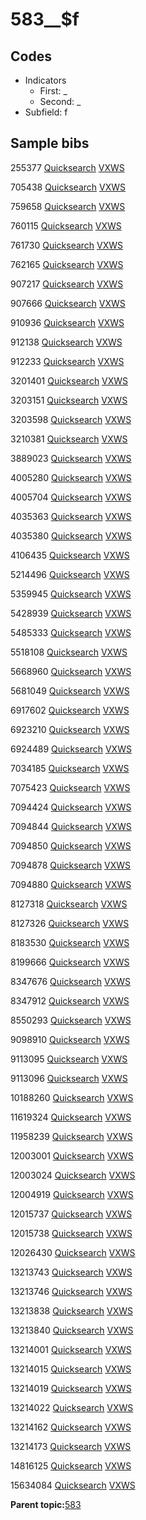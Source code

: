 # 583\_\_$f

## Codes

-   Indicators
    -   First: \_
    -   Second: \_
-   Subfield: f

## Sample bibs

255377 [Quicksearch](https://search.library.yale.edu/catalog/255377) [VXWS](http://prodorbis.library.yale.edu:7014/vxws/GetHoldingsService?bibId=255377)

705438 [Quicksearch](https://search.library.yale.edu/catalog/705438) [VXWS](http://prodorbis.library.yale.edu:7014/vxws/GetHoldingsService?bibId=705438)

759658 [Quicksearch](https://search.library.yale.edu/catalog/759658) [VXWS](http://prodorbis.library.yale.edu:7014/vxws/GetHoldingsService?bibId=759658)

760115 [Quicksearch](https://search.library.yale.edu/catalog/760115) [VXWS](http://prodorbis.library.yale.edu:7014/vxws/GetHoldingsService?bibId=760115)

761730 [Quicksearch](https://search.library.yale.edu/catalog/761730) [VXWS](http://prodorbis.library.yale.edu:7014/vxws/GetHoldingsService?bibId=761730)

762165 [Quicksearch](https://search.library.yale.edu/catalog/762165) [VXWS](http://prodorbis.library.yale.edu:7014/vxws/GetHoldingsService?bibId=762165)

907217 [Quicksearch](https://search.library.yale.edu/catalog/907217) [VXWS](http://prodorbis.library.yale.edu:7014/vxws/GetHoldingsService?bibId=907217)

907666 [Quicksearch](https://search.library.yale.edu/catalog/907666) [VXWS](http://prodorbis.library.yale.edu:7014/vxws/GetHoldingsService?bibId=907666)

910936 [Quicksearch](https://search.library.yale.edu/catalog/910936) [VXWS](http://prodorbis.library.yale.edu:7014/vxws/GetHoldingsService?bibId=910936)

912138 [Quicksearch](https://search.library.yale.edu/catalog/912138) [VXWS](http://prodorbis.library.yale.edu:7014/vxws/GetHoldingsService?bibId=912138)

912233 [Quicksearch](https://search.library.yale.edu/catalog/912233) [VXWS](http://prodorbis.library.yale.edu:7014/vxws/GetHoldingsService?bibId=912233)

3201401 [Quicksearch](https://search.library.yale.edu/catalog/3201401) [VXWS](http://prodorbis.library.yale.edu:7014/vxws/GetHoldingsService?bibId=3201401)

3203151 [Quicksearch](https://search.library.yale.edu/catalog/3203151) [VXWS](http://prodorbis.library.yale.edu:7014/vxws/GetHoldingsService?bibId=3203151)

3203598 [Quicksearch](https://search.library.yale.edu/catalog/3203598) [VXWS](http://prodorbis.library.yale.edu:7014/vxws/GetHoldingsService?bibId=3203598)

3210381 [Quicksearch](https://search.library.yale.edu/catalog/3210381) [VXWS](http://prodorbis.library.yale.edu:7014/vxws/GetHoldingsService?bibId=3210381)

3889023 [Quicksearch](https://search.library.yale.edu/catalog/3889023) [VXWS](http://prodorbis.library.yale.edu:7014/vxws/GetHoldingsService?bibId=3889023)

4005280 [Quicksearch](https://search.library.yale.edu/catalog/4005280) [VXWS](http://prodorbis.library.yale.edu:7014/vxws/GetHoldingsService?bibId=4005280)

4005704 [Quicksearch](https://search.library.yale.edu/catalog/4005704) [VXWS](http://prodorbis.library.yale.edu:7014/vxws/GetHoldingsService?bibId=4005704)

4035363 [Quicksearch](https://search.library.yale.edu/catalog/4035363) [VXWS](http://prodorbis.library.yale.edu:7014/vxws/GetHoldingsService?bibId=4035363)

4035380 [Quicksearch](https://search.library.yale.edu/catalog/4035380) [VXWS](http://prodorbis.library.yale.edu:7014/vxws/GetHoldingsService?bibId=4035380)

4106435 [Quicksearch](https://search.library.yale.edu/catalog/4106435) [VXWS](http://prodorbis.library.yale.edu:7014/vxws/GetHoldingsService?bibId=4106435)

5214496 [Quicksearch](https://search.library.yale.edu/catalog/5214496) [VXWS](http://prodorbis.library.yale.edu:7014/vxws/GetHoldingsService?bibId=5214496)

5359945 [Quicksearch](https://search.library.yale.edu/catalog/5359945) [VXWS](http://prodorbis.library.yale.edu:7014/vxws/GetHoldingsService?bibId=5359945)

5428939 [Quicksearch](https://search.library.yale.edu/catalog/5428939) [VXWS](http://prodorbis.library.yale.edu:7014/vxws/GetHoldingsService?bibId=5428939)

5485333 [Quicksearch](https://search.library.yale.edu/catalog/5485333) [VXWS](http://prodorbis.library.yale.edu:7014/vxws/GetHoldingsService?bibId=5485333)

5518108 [Quicksearch](https://search.library.yale.edu/catalog/5518108) [VXWS](http://prodorbis.library.yale.edu:7014/vxws/GetHoldingsService?bibId=5518108)

5668960 [Quicksearch](https://search.library.yale.edu/catalog/5668960) [VXWS](http://prodorbis.library.yale.edu:7014/vxws/GetHoldingsService?bibId=5668960)

5681049 [Quicksearch](https://search.library.yale.edu/catalog/5681049) [VXWS](http://prodorbis.library.yale.edu:7014/vxws/GetHoldingsService?bibId=5681049)

6917602 [Quicksearch](https://search.library.yale.edu/catalog/6917602) [VXWS](http://prodorbis.library.yale.edu:7014/vxws/GetHoldingsService?bibId=6917602)

6923210 [Quicksearch](https://search.library.yale.edu/catalog/6923210) [VXWS](http://prodorbis.library.yale.edu:7014/vxws/GetHoldingsService?bibId=6923210)

6924489 [Quicksearch](https://search.library.yale.edu/catalog/6924489) [VXWS](http://prodorbis.library.yale.edu:7014/vxws/GetHoldingsService?bibId=6924489)

7034185 [Quicksearch](https://search.library.yale.edu/catalog/7034185) [VXWS](http://prodorbis.library.yale.edu:7014/vxws/GetHoldingsService?bibId=7034185)

7075423 [Quicksearch](https://search.library.yale.edu/catalog/7075423) [VXWS](http://prodorbis.library.yale.edu:7014/vxws/GetHoldingsService?bibId=7075423)

7094424 [Quicksearch](https://search.library.yale.edu/catalog/7094424) [VXWS](http://prodorbis.library.yale.edu:7014/vxws/GetHoldingsService?bibId=7094424)

7094844 [Quicksearch](https://search.library.yale.edu/catalog/7094844) [VXWS](http://prodorbis.library.yale.edu:7014/vxws/GetHoldingsService?bibId=7094844)

7094850 [Quicksearch](https://search.library.yale.edu/catalog/7094850) [VXWS](http://prodorbis.library.yale.edu:7014/vxws/GetHoldingsService?bibId=7094850)

7094878 [Quicksearch](https://search.library.yale.edu/catalog/7094878) [VXWS](http://prodorbis.library.yale.edu:7014/vxws/GetHoldingsService?bibId=7094878)

7094880 [Quicksearch](https://search.library.yale.edu/catalog/7094880) [VXWS](http://prodorbis.library.yale.edu:7014/vxws/GetHoldingsService?bibId=7094880)

8127318 [Quicksearch](https://search.library.yale.edu/catalog/8127318) [VXWS](http://prodorbis.library.yale.edu:7014/vxws/GetHoldingsService?bibId=8127318)

8127326 [Quicksearch](https://search.library.yale.edu/catalog/8127326) [VXWS](http://prodorbis.library.yale.edu:7014/vxws/GetHoldingsService?bibId=8127326)

8183530 [Quicksearch](https://search.library.yale.edu/catalog/8183530) [VXWS](http://prodorbis.library.yale.edu:7014/vxws/GetHoldingsService?bibId=8183530)

8199666 [Quicksearch](https://search.library.yale.edu/catalog/8199666) [VXWS](http://prodorbis.library.yale.edu:7014/vxws/GetHoldingsService?bibId=8199666)

8347676 [Quicksearch](https://search.library.yale.edu/catalog/8347676) [VXWS](http://prodorbis.library.yale.edu:7014/vxws/GetHoldingsService?bibId=8347676)

8347912 [Quicksearch](https://search.library.yale.edu/catalog/8347912) [VXWS](http://prodorbis.library.yale.edu:7014/vxws/GetHoldingsService?bibId=8347912)

8550293 [Quicksearch](https://search.library.yale.edu/catalog/8550293) [VXWS](http://prodorbis.library.yale.edu:7014/vxws/GetHoldingsService?bibId=8550293)

9098910 [Quicksearch](https://search.library.yale.edu/catalog/9098910) [VXWS](http://prodorbis.library.yale.edu:7014/vxws/GetHoldingsService?bibId=9098910)

9113095 [Quicksearch](https://search.library.yale.edu/catalog/9113095) [VXWS](http://prodorbis.library.yale.edu:7014/vxws/GetHoldingsService?bibId=9113095)

9113096 [Quicksearch](https://search.library.yale.edu/catalog/9113096) [VXWS](http://prodorbis.library.yale.edu:7014/vxws/GetHoldingsService?bibId=9113096)

10188260 [Quicksearch](https://search.library.yale.edu/catalog/10188260) [VXWS](http://prodorbis.library.yale.edu:7014/vxws/GetHoldingsService?bibId=10188260)

11619324 [Quicksearch](https://search.library.yale.edu/catalog/11619324) [VXWS](http://prodorbis.library.yale.edu:7014/vxws/GetHoldingsService?bibId=11619324)

11958239 [Quicksearch](https://search.library.yale.edu/catalog/11958239) [VXWS](http://prodorbis.library.yale.edu:7014/vxws/GetHoldingsService?bibId=11958239)

12003001 [Quicksearch](https://search.library.yale.edu/catalog/12003001) [VXWS](http://prodorbis.library.yale.edu:7014/vxws/GetHoldingsService?bibId=12003001)

12003024 [Quicksearch](https://search.library.yale.edu/catalog/12003024) [VXWS](http://prodorbis.library.yale.edu:7014/vxws/GetHoldingsService?bibId=12003024)

12004919 [Quicksearch](https://search.library.yale.edu/catalog/12004919) [VXWS](http://prodorbis.library.yale.edu:7014/vxws/GetHoldingsService?bibId=12004919)

12015737 [Quicksearch](https://search.library.yale.edu/catalog/12015737) [VXWS](http://prodorbis.library.yale.edu:7014/vxws/GetHoldingsService?bibId=12015737)

12015738 [Quicksearch](https://search.library.yale.edu/catalog/12015738) [VXWS](http://prodorbis.library.yale.edu:7014/vxws/GetHoldingsService?bibId=12015738)

12026430 [Quicksearch](https://search.library.yale.edu/catalog/12026430) [VXWS](http://prodorbis.library.yale.edu:7014/vxws/GetHoldingsService?bibId=12026430)

13213743 [Quicksearch](https://search.library.yale.edu/catalog/13213743) [VXWS](http://prodorbis.library.yale.edu:7014/vxws/GetHoldingsService?bibId=13213743)

13213746 [Quicksearch](https://search.library.yale.edu/catalog/13213746) [VXWS](http://prodorbis.library.yale.edu:7014/vxws/GetHoldingsService?bibId=13213746)

13213838 [Quicksearch](https://search.library.yale.edu/catalog/13213838) [VXWS](http://prodorbis.library.yale.edu:7014/vxws/GetHoldingsService?bibId=13213838)

13213840 [Quicksearch](https://search.library.yale.edu/catalog/13213840) [VXWS](http://prodorbis.library.yale.edu:7014/vxws/GetHoldingsService?bibId=13213840)

13214001 [Quicksearch](https://search.library.yale.edu/catalog/13214001) [VXWS](http://prodorbis.library.yale.edu:7014/vxws/GetHoldingsService?bibId=13214001)

13214015 [Quicksearch](https://search.library.yale.edu/catalog/13214015) [VXWS](http://prodorbis.library.yale.edu:7014/vxws/GetHoldingsService?bibId=13214015)

13214019 [Quicksearch](https://search.library.yale.edu/catalog/13214019) [VXWS](http://prodorbis.library.yale.edu:7014/vxws/GetHoldingsService?bibId=13214019)

13214022 [Quicksearch](https://search.library.yale.edu/catalog/13214022) [VXWS](http://prodorbis.library.yale.edu:7014/vxws/GetHoldingsService?bibId=13214022)

13214162 [Quicksearch](https://search.library.yale.edu/catalog/13214162) [VXWS](http://prodorbis.library.yale.edu:7014/vxws/GetHoldingsService?bibId=13214162)

13214173 [Quicksearch](https://search.library.yale.edu/catalog/13214173) [VXWS](http://prodorbis.library.yale.edu:7014/vxws/GetHoldingsService?bibId=13214173)

14816125 [Quicksearch](https://search.library.yale.edu/catalog/14816125) [VXWS](http://prodorbis.library.yale.edu:7014/vxws/GetHoldingsService?bibId=14816125)

15634084 [Quicksearch](https://search.library.yale.edu/catalog/15634084) [VXWS](http://prodorbis.library.yale.edu:7014/vxws/GetHoldingsService?bibId=15634084)

**Parent topic:**[583](../../tags/583/583.md)

